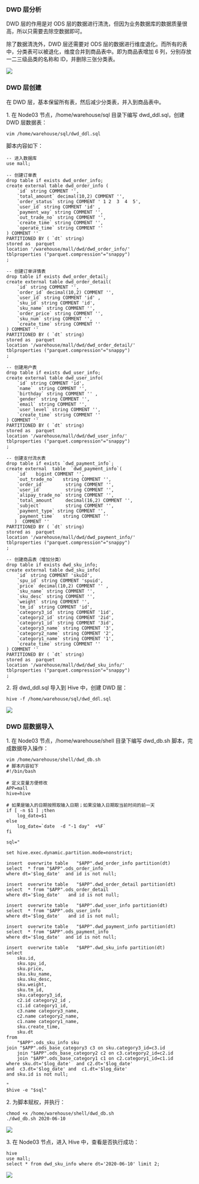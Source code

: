 ### DWD 层分析

DWD 层的作用是对 ODS 层的数据进行清洗，但因为业务数据库的数据质量很高，所以只需要去除空数据即可。

除了数据清洗外，DWD 层还需要对 ODS 层的数据进行维度退化。而所有的表中，分类表可以被退化，维度合并到商品表中。即为商品表增加 6
列，分别存放一二三级品类的名称和 ID，并删除三张分类表。

![](https://images.gitbook.cn/17e49be0-f041-11ea-889f-9de3f88b5342)

### DWD 层创建

在 DWD 层，基本保留所有表，然后减少分类表，并入到商品表中。

1\. 在 Node03 节点，/home/warehouse/sql 目录下编写 dwd_ddl.sql，创建 DWD 层数据表：

    
    
    vim /home/warehouse/sql/dwd_ddl.sql
    

脚本内容如下：

    
    
    -- 进入数据库
    use mall;
    
    -- 创建订单表
    drop table if exists dwd_order_info;
    create external table dwd_order_info ( 
        `id` string COMMENT '',
        `total_amount` decimal(10,2) COMMENT '', 
        `order_status` string COMMENT ' 1 2  3  4  5', 
        `user_id` string COMMENT 'id' ,
        `payment_way` string COMMENT '',  
        `out_trade_no` string COMMENT '',  
        `create_time` string COMMENT '',  
        `operate_time` string COMMENT '' 
    ) COMMENT ''
    PARTITIONED BY ( `dt` string)
    stored as  parquet
    location '/warehouse/mall/dwd/dwd_order_info/'
    tblproperties ("parquet.compression"="snappy")
    ;
    
    -- 创建订单详情表
    drop table if exists dwd_order_detail;
    create external table dwd_order_detail( 
        `id` string COMMENT '',
        `order_id` decimal(10,2) COMMENT '', 
        `user_id` string COMMENT 'id' ,
        `sku_id` string COMMENT 'id',  
        `sku_name` string COMMENT '',  
        `order_price` string COMMENT '',  
        `sku_num` string COMMENT '', 
        `create_time` string COMMENT ''
    ) COMMENT ''
    PARTITIONED BY ( `dt` string)
    stored as  parquet
    location '/warehouse/mall/dwd/dwd_order_detail/'
    tblproperties ("parquet.compression"="snappy")
    ;
    
    -- 创建用户表
    drop table if exists dwd_user_info;
    create external table dwd_user_info( 
        `id` string COMMENT 'id',
        `name`  string COMMENT '', 
        `birthday` string COMMENT '' ,
        `gender` string COMMENT '',  
        `email` string COMMENT '',  
        `user_level` string COMMENT '',  
        `create_time` string COMMENT ''
    ) COMMENT ''
    PARTITIONED BY ( `dt` string)
    stored as  parquet
    location '/warehouse/mall/dwd/dwd_user_info/'
    tblproperties ("parquet.compression"="snappy")
    ;
    
    -- 创建支付流水表
    drop table if exists `dwd_payment_info`;
    create external  table  `dwd_payment_info`(
        `id`   bigint COMMENT '',
        `out_trade_no`   string COMMENT '',
        `order_id`        string COMMENT '',
        `user_id`         string COMMENT '',
        `alipay_trade_no` string COMMENT '',
        `total_amount`    decimal(16,2) COMMENT '',
        `subject`         string COMMENT '',
        `payment_type` string COMMENT '',
        `payment_time`   string COMMENT ''
       )  COMMENT ''
    PARTITIONED BY ( `dt` string)
    stored as  parquet
    location '/warehouse/mall/dwd/dwd_payment_info/'
    tblproperties ("parquet.compression"="snappy")
    ;
    
    -- 创建商品表（增加分类）
    drop table if exists dwd_sku_info;
    create external table dwd_sku_info( 
        `id` string COMMENT 'skuId',
        `spu_id` string COMMENT 'spuid', 
        `price` decimal(10,2) COMMENT '' ,
        `sku_name` string COMMENT '',  
        `sku_desc` string COMMENT '',  
        `weight` string COMMENT '',  
        `tm_id` string COMMENT 'id',  
        `category3_id` string COMMENT '1id',  
        `category2_id` string COMMENT '2id',  
        `category1_id` string COMMENT '3id',  
        `category3_name` string COMMENT '3',  
        `category2_name` string COMMENT '2',  
        `category1_name` string COMMENT '1',  
        `create_time` string COMMENT ''
    ) COMMENT ''
    PARTITIONED BY ( `dt` string)
    stored as  parquet
    location '/warehouse/mall/dwd/dwd_sku_info/'
    tblproperties ("parquet.compression"="snappy")
    ;
    

2\. 将 dwd_ddl.sql 导入到 Hive 中，创建 DWD 层：

    
    
    hive -f /home/warehouse/sql/dwd_ddl.sql
    

![](https://gitee.com/QiaoLuManMan/ImageUpload/raw/master/img/20200824074700.png)

### DWD 层数据导入

1\. 在 Node03 节点，/home/warehouse/shell 目录下编写 dwd_db.sh 脚本，完成数据导入操作：

    
    
    vim /home/warehouse/shell/dwd_db.sh
    # 脚本内容如下
    #!/bin/bash
    
    # 定义变量方便修改
    APP=mall
    hive=hive
    
    # 如果是输入的日期按照取输入日期；如果没输入日期取当前时间的前一天
    if [ -n $1 ] ;then
        log_date=$1
    else 
        log_date=`date  -d "-1 day"  +%F`  
    fi 
    
    sql="
    
    set hive.exec.dynamic.partition.mode=nonstrict;
    
    insert  overwrite table   "$APP".dwd_order_info partition(dt)
    select  * from "$APP".ods_order_info 
    where dt='$log_date'  and id is not null;
    
    insert  overwrite table   "$APP".dwd_order_detail partition(dt)
    select  * from "$APP".ods_order_detail 
    where dt='$log_date'   and id is not null;
    
    insert  overwrite table   "$APP".dwd_user_info partition(dt)
    select  * from "$APP".ods_user_info
    where dt='$log_date'   and id is not null;
    
    insert  overwrite table   "$APP".dwd_payment_info partition(dt)
    select  * from "$APP".ods_payment_info
    where dt='$log_date'  and id is not null;
    
    insert  overwrite table   "$APP".dwd_sku_info partition(dt)
    select  
        sku.id,
        sku.spu_id, 
        sku.price,
        sku.sku_name,  
        sku.sku_desc,  
        sku.weight,  
        sku.tm_id,  
        sku.category3_id,  
        c2.id category2_id ,  
        c1.id category1_id,  
        c3.name category3_name,  
        c2.name category2_name,  
        c1.name category1_name,  
        sku.create_time,
        sku.dt
    from
        "$APP".ods_sku_info sku 
    join "$APP".ods_base_category3 c3 on sku.category3_id=c3.id 
        join "$APP".ods_base_category2 c2 on c3.category2_id=c2.id 
        join "$APP".ods_base_category1 c1 on c2.category1_id=c1.id 
    where sku.dt='$log_date'  and c2.dt='$log_date'  
    and  c3.dt='$log_date' and  c1.dt='$log_date' 
    and sku.id is not null;
    
    "
    $hive -e "$sql"
    

2\. 为脚本赋权，并执行：

    
    
    chmod +x /home/warehouse/shell/dwd_db.sh
    ./dwd_db.sh 2020-06-10
    

![](https://images.gitbook.cn/418c36b0-f041-11ea-b91c-6d7fbdb6f8f7)

3\. 在 Node03 节点，进入 Hive 中，查看是否执行成功：

    
    
    hive
    use mall;
    select * from dwd_sku_info where dt='2020-06-10' limit 2;
    

![](https://images.gitbook.cn/b1227f70-f041-11ea-b27a-6f83744fa302)

